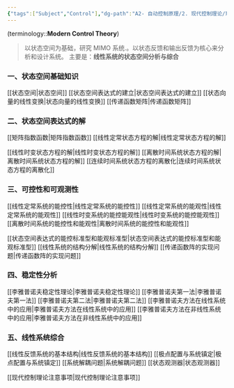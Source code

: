```yaml
---
{"tags":["Subject","Control"],"dg-path":"A2- 自动控制原理/2. 现代控制理论/现代控制理论.md","dg-pinned":true,"dg-publish":true,"permalink":"/A2- 自动控制原理/2. 现代控制理论/现代控制理论/","pinned":true,"dgPassFrontmatter":true,"noteIcon":"","created":"2024-12-03T17:16:58.048+08:00","updated":"2025-04-14T17:55:49.700+08:00"}
---
```



(terminology::**Modern Control Theory**)
> 以状态空间为基础，研究 MIMO 系统.。以状态反馈和输出反馈为核心来分析和设计系统。
> 主要是：**线性系统的状态空间分析与综合**

### 一、状态空间基础知识
[[状态空间\|状态空间]]
[[状态空间表达式的建立\|状态空间表达式的建立]]
[[状态向量的线性变换\|状态向量的线性变换]]
[[传递函数矩阵\|传递函数矩阵]]
### 二、状态空间表达式的解
[[矩阵指数函数\|矩阵指数函数]]
[[线性定常状态方程的解\|线性定常状态方程的解]]

[[线性时变状态方程的解\|线性时变状态方程的解]]
[[离散时间系统状态方程的解\|离散时间系统状态方程的解]]
[[连续时间系统状态方程的离散化\|连续时间系统状态方程的离散化]]

### 三、可控性和可观测性
[[线性定常系统的能控性\|线性定常系统的能控性]]
[[线性定常系统的能观性\|线性定常系统的能观性]]
[[线性时变系统的能控能观性\|线性时变系统的能控能观性]]
[[离散时间系统的能控性和能观性\|离散时间系统的能控性和能观性]]

[[状态空间表达式的能控标准型和能观标准型\|状态空间表达式的能控标准型和能观标准型]]
[[线性系统的结构分解\|线性系统的结构分解]]
[[传递函数阵的实现问题\|传递函数阵的实现问题]]
### 四、稳定性分析
[[李雅普诺夫稳定性理论\|李雅普诺夫稳定性理论]]
[[李雅普诺夫第一法\|李雅普诺夫第一法]]
[[李雅普诺夫第二法\|李雅普诺夫第二法]]
[[李雅普诺夫方法在线性系统中的应用\|李雅普诺夫方法在线性系统中的应用]]
[[李雅普诺夫方法在非线性系统中的应用\|李雅普诺夫方法在非线性系统中的应用]]
### 五、线性系统综合
[[线性反馈系统的基本结构\|线性反馈系统的基本结构]]
[[极点配置与系统镇定\|极点配置与系统镇定]]
[[系统解耦问题\|系统解耦问题]]
[[状态观测器\|状态观测器]]

[[现代控制理论注意事项\|现代控制理论注意事项]]
